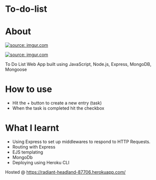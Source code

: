 # To-do-list

# About

<a href="https://imgur.com/9VsQd9l"><img src="https://i.imgur.com/9VsQd9l.png" title="source: imgur.com" /></a>

<a href="https://imgur.com/N856mUy"><img src="https://i.imgur.com/N856mUy.png" title="source: imgur.com" /></a>

To Do List Web App built using JavaScript, Node.js, Express, MongoDB, Mongoose

# How to use

- Hit the + button to create a new entry (task)
- When the task is completed hit the checkbox

# What I learnt

- Using Express to set up middlewares to respond to HTTP Requests.
- Routing with Express
- EJS templating
- MongoDb 
- Deploying using Heroku CLI

Hosted @ https://radiant-headland-87706.herokuapp.com/
